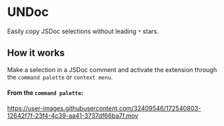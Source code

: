 # UNDoc

Easily copy JSDoc selections without leading `*` stars.

## How it works

Make a selection in a JSDoc comment and activate the extension through the
`command palette` or `context menu`.

#### From the `command palette`:

https://user-images.githubusercontent.com/32409546/172540803-12642f7f-23f4-4c39-aa41-3737df66ba7f.mov
